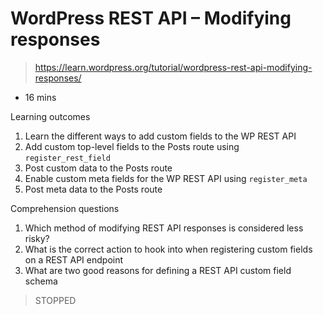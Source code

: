 # WordPress REST API – Modifying responses

> https://learn.wordpress.org/tutorial/wordpress-rest-api-modifying-responses/

- 16 mins

Learning outcomes

1. Learn the different ways to add custom fields to the WP REST API
2. Add custom top-level fields to the Posts route using `register_rest_field`
3. Post custom data to the Posts route
4. Enable custom meta fields for the WP REST API using `register_meta`
5. Post meta data to the Posts route

Comprehension questions

1. Which method of modifying REST API responses is considered less risky?
2. What is the correct action to hook into when registering custom fields on a REST API endpoint
3. What are two good reasons for defining a REST API custom field schema

> STOPPED
